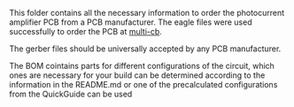 This folder contains all the necessary information to order the photocurrent amplifier PCB from a PCB manufacturer. The eagle files were used successfully to order the PCB at [multi-cb](https://www.multi-circuit-boards.eu/index.html). 

The gerber files should be universally accepted by any PCB manufacturer.

The BOM cointains parts for different configurations of the circuit, which ones are necessary for your build can be determined according to the information in the README.md or one of the precalculated configurations from the QuickGuide can be used
